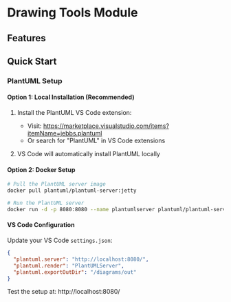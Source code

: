 # Drawing Tools Module

## Features

## Quick Start

### PlantUML Setup

#### Option 1: Local Installation (Recommended)
1. Install the PlantUML VS Code extension:
   - Visit: https://marketplace.visualstudio.com/items?itemName=jebbs.plantuml
   - Or search for "PlantUML" in VS Code extensions

2. VS Code will automatically install PlantUML locally

#### Option 2: Docker Setup
```bash
# Pull the PlantUML server image
docker pull plantuml/plantuml-server:jetty

# Run the PlantUML server
docker run -d -p 8080:8080 --name plantumlserver plantuml/plantuml-server:jetty
```


#### VS Code Configuration
Update your VS Code `settings.json`:

```json
{
  "plantuml.server": "http://localhost:8080/",
  "plantuml.render": "PlantUMLServer",
  "plantuml.exportOutDir": "/diagrams/out"
}
```
Test the setup at: http://localhost:8080/
